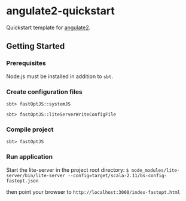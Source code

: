 # angulate2-quickstart
Quickstart template for [angulate2](https://github.com/jokade/angulate2).

## Getting Started

### Prerequisites
Node.js must be installed in addition to `sbt`.

### Create configuration files
`sbt> fastOptJS::systemJS`

`sbt> fastOptJS::liteServerWriteConfigFile`

### Compile project
`sbt> fastOptJS`

### Run application
Start the lite-server in the project root directory:
`$ node_modules/lite-server/bin/lite-server --config=target/scala-2.11/bs-config-fastopt.json`

then point your browser to
`http://localhost:3000/index-fastopt.html`
